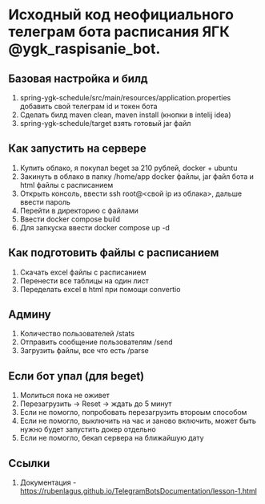 # Исходный код неофициального телеграм бота расписания ЯГК @ygk_raspisanie_bot.
## Базовая настройка и билд
1. spring-ygk-schedule/src/main/resources/application.properties добавить свой телеграм id и токен бота
2. Сделать билд maven clean, maven install (кнопки в intelij idea)
3. spring-ygk-schedule/target взять готовый jar файл
## Как запустить на сервере
1. Купить облако, я покупал beget за 210 рублей, docker + ubuntu
2. Закинуть в облако в папку /home/app docker файлы, jar файл бота и html файлы с расписанием
3. Открыть консоль, ввести ssh root@<свой ip из облака>, дальше ввести пароль
4. Перейти в директорию с файлами
5. Ввести docker compose build
6. Для запкуска ввести docker compose up -d
## Как подготовить файлы с расписанием
1. Скачать excel файлы с расписанием
2. Перенести все таблицы на один лист
3. Переделать excel в html при помощи convertio
## Админу
1. Количество пользователей /stats
2. Отправить сообщение пользователям /send
3. Загрузить файлы, все что есть /parse
## Если бот упал (для beget)
1. Молиться пока не оживет
2. Перезагрузить -> Reset -> ждать до 5 минут
3. Если не помогло, попробовать перезагрузить второым способом
4. Если не помогло, выключить на час и заново включить, может быть нужно будет запустить докер отдельно
5. Если не помогло, бекап сервера на ближайшую дату
## Ссылки
1. Документация - https://rubenlagus.github.io/TelegramBotsDocumentation/lesson-1.html
